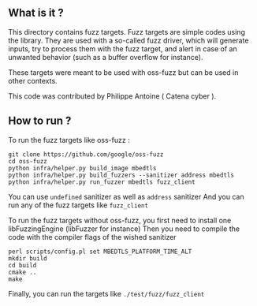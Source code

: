 What is it ?
------

This directory contains fuzz targets.
Fuzz targets are simple codes using the library.
They are used with a so-called fuzz driver, which will generate inputs, try to process them with the fuzz target, and alert in case of an unwanted behavior (such as a buffer overflow for instance).

These targets were meant to be used with oss-fuzz but can be used in other contexts.

This code was contributed by Philippe Antoine ( Catena cyber ).

How to run ?
------

To run the fuzz targets like oss-fuzz :
```
git clone https://github.com/google/oss-fuzz
cd oss-fuzz
python infra/helper.py build_image mbedtls
python infra/helper.py build_fuzzers --sanitizer address mbedtls
python infra/helper.py run_fuzzer mbedtls fuzz_client
```
You can use `undefined` sanitizer as well as `address` sanitizer
And you can run any of the fuzz targets like `fuzz_client`

To run the fuzz targets without oss-fuzz, you first need to install one libFuzzingEngine (libFuzzer for instance)
Then you need to compile the code with the compiler flags of the wished sanitizer
```
perl scripts/config.pl set MBEDTLS_PLATFORM_TIME_ALT
mkdir build
cd build
cmake ..
make
```
Finally, you can run the targets like `./test/fuzz/fuzz_client`
